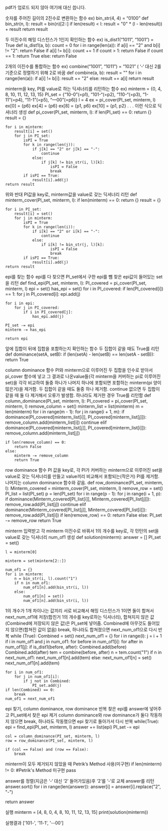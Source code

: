 pdf가 업로드 되지 않아 여기에 대신 씁니다.

숫자를 주어진 길이의 2진수로 변환하는 함수
ex) bin_str(4, 4) = “0100”
def bin_str(n, l):
    result = bin(n)[2::]
    if len(result) < l:
        result = "0" * (l - len(result)) + result
    return result



두 이진수의 해밍 디스턴스가 1인지 확인하는 함수
ex) is_dist1(“1011”, “1001”) = True
def is_dist1(a, b):
    count = 0
    for i in range(len(a)):
        if a[i] == "2" and b[i] != "2":
            return False
        if a[i] != b[i]:
            count += 1
        if count > 1:
            return False
    if count == 1:
        return True
    else:
        return False



2개의 이진수를 통합하는 함수
ex) combine(“1001”, “1011”) = “1021” ( ‘-‘ 대신 2를 기준으로 정렬하기 위해 2로 바꿈
def combine(a, b):
    result = ""
    for i in range(len(a)):
        if a[i] != b[i]:
            result += "2"
        else:
            result += a[i]
    return result


minterm을 key, PI를 value로 하는 딕셔너리를 리턴하는 함수
ex)
minterm = {0, 4, 8, 10, 11, 12, 13, 15}
PI_set = {“10-0”(=p1), “101-“(=p2), “110-“(=p3), “1-11”(=p4), “11-1”(=p5), “—00”(=p6)}
l = 4
ex = pi_cover(PI_set, minterm, l)
ex[0] = {p6}
ex[4] = {p6}
ex[8] = {p1, p6}
ex[10] = {p1, p2}
.
.
.
이런 식으로 딕셔너리 생성
def pi_cover(PI_set, minterm, l):
    if len(PI_set) == 0:
        return {}
    result = {}

    for i in minterm:
        result[i] = set()
        for j in PI_set:
            isPI = True
            for k in range(len(j)):
                if j[k] == "2" or j[k] == "-":
                    continue
                else:
                    if j[k] != bin_str(i, l)[k]:
                        isPI = False
                        break
            if isPI == True:
                result[i].add(j)
    return result



위와 반대
PI값을 key로, minterm값을 value로 갖는 딕셔너리 리턴
def minterm_cover(PI_set, minterm, l):
    if len(minterm) == 0:
        return {}
    result = {}

    for i in PI_set:
        result[i] = set()
        for j in minterm:
            isPI = True
            for k in range(len(i)):
                if i[k] == "2" or i[k] == "-":
                    continue
                else:
                    if i[k] != bin_str(j, l)[k]:
                        isPI = False
                        break
            if isPI == True:
                result[i].add(j)
    return result



epi를 찾는 함수
epi를 다 찾으면 PI_set에서 구한 epi를 뺌
찾은 epi값이 들어있는 set을 리턴
def find_epi(PI_set, minterm, l):
    PI_covered = pi_cover(PI_set, minterm, l)
    epi = set()
    has_epi = set()
    for i in PI_covered:
        if len(PI_covered[i]) == 1:
            for j in PI_covered[i]:
                epi.add(j)

    for i in epi:
        for j in PI_covered:
            if i in PI_covered[j]:
                has_epi.add(j)

    PI_set -= epi
    minterm -= has_epi

    return epi


앞에 집합이 뒤에 집합을 포함하는지 확인하는 함수
두 집합이 같을 때도 True를 리턴
def dominance(setA, setB):
    if (len(setA) - len(setB) == len(setA - setB)):
        return True





column dominance 함수
PI와 minterm으로 이루어진 두 집합을 인수로 받아서 pi_cover 함수에 넣고 그 결과로 나온value들(각 minterm을 커버하는 pi로 이루어진 set)을 각각 비교하여 둘중 하나가 나머지 하나에 포함되면 포함하는 minterm(pi 양이 많은거)을 제거함. 두 집합이 같을 때도 둘중 하나 제거함. continue 없으면 두 집합이 같을 때 둘 다 제거해서 오류가 발생함. 하나라도 제거한 경우 True를 리턴함
def column_dominance(PI_set, minterm, l):
    PI_covered = pi_cover(PI_set, minterm, l)
    remove_column = set()
    minterm_list = list(minterm)
    m = len(minterm)
    for i in range(m - 1):
        for j in range(i + 1, m):
            if dominance(PI_covered[minterm_list[i]], PI_covered[minterm_list[j]]):
                remove_column.add(minterm_list[i])
                continue
            elif dominance(PI_covered[minterm_list[j]], PI_covered[minterm_list[i]]):
                remove_column.add(minterm_list[j])

    if len(remove_column) == 0:
        return False
    else:
        minterm -= remove_column
        return True




row dominance 함수
PI 값을 key로, 각 PI가 커버하는 minterm으로 이루어진 set을 value로 갖는 딕셔너리를 만들고 value끼리 비교해서 포함되는(작은거) PI를 제거함.
나머지는 column dominance 함수와 같음. 
def row_dominance(PI_set, minterm, l):
    Minterm_covered = minterm_cover(PI_set, minterm, l)
    remove_row = set()
    PI_list = list(PI_set)
    p = len(PI_set)
    for i in range(p - 1):
        for j in range(i + 1, p):
            if dominance(Minterm_covered[PI_list[i]], Minterm_covered[PI_list[j]]):
                remove_row.add(PI_list[j])
                continue
            elif dominance(Minterm_covered[PI_list[j]], Minterm_covered[PI_list[i]]):
                remove_row.add(PI_list[i])
    if len(remove_row) == 0:
        return False
    else:
        PI_set -= remove_row
        return True




minterm 입력받고 각 minterm 이진수로 바꿔서 1의 개수를 key로, 각 민턴의 set을 value로 갖는 딕셔너리 num_of1 생성
def solution(minterm):
    answer = []
    PI_set = set()

    l = minterm[0]

    minterm = set(minterm[2::])

    num_of1 = {}
    for i in minterm:
        n = bin_str(i, l).count("1")
        if n in num_of1:
            num_of1[n].add(bin_str(i, l))
        else:
            num_of1[n] = set()
            num_of1[n].add(bin_str(i, l))

1의 개수가 1개 차이나는 값끼리 서로 비교해서 해밍 디스턴스가 1이면 둘이 합쳐서 next_num_of1에 저장(합친거 1의 개수를 key로하는 딕셔너리), 합쳐지지 않은 값(Combined에 저장되지 않은 값)은 PI_set에 넣어줌.
Combined에 아무것도 들어있지 않으면(합쳐진 값이 없음) break, 하나라도 합쳐졌으면 next_num_of1으로 다시 반복
while (True):
    Combined = set()
    next_num_of1 = {}
    for i in range(l):
        j = i + 1
        if i in num_of1 and j in num_of1:
            for before in num_of1[i]:
                for after in num_of1[j]:
                    if is_dist1(before, after):
                        Combined.add(before)
                        Combined.add(after)
                        tem = combine(before, after)
                        n = tem.count("1")
                        if n in next_num_of1:
                            next_num_of1[n].add(tem)
                        else:
                            next_num_of1[n] = set()
                            next_num_of1[n].add(tem)

    for i in num_of1:
        for j in num_of1[i]:
            if j not in Combined:
                PI_set.add(j)
    if len(Combined) == 0:
        break
    num_of1 = next_num_of1










epi 찾기, column dominance, row dominance 반복
찾은 epi를 answer에 넣어주고 PI_set에서 찾은 epi 제거
column dominance와 row dominance가 둘다 작동하지 않으면 break, 하나라도 작동했으면 epi 찾기로 돌아가서 다시 반복
while(True):
    epi = find_epi(PI_set, minterm, l)
    answer += list(epi)
    PI_set -= epi

    col = column_dominance(PI_set, minterm, l)
    row = row_dominance(PI_set, minterm, l)

    if (col == False) and (row == False):
        break


minterm이 모두 제거되지 않았을 때 Petrik’s Method 사용(미구현)
if len(minterm) != 0:
    #Petrik's Method 미구현
    pass


answer를 정렬(지금은 ‘-‘ 대신 ‘2’ 들어가있음)후 ‘2’를 ‘-‘로 교체
answer를 리턴 
answer.sort()
for i in range(len(answer)):
    answer[i] = answer[i].replace("2", "-")

return answer


실행
minterm = [4, 8, 0, 4, 8, 10, 11, 12, 13, 15]
print(solution(minterm))

실행결과
['101-', '11-1', '--00']
